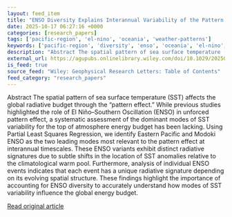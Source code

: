 ```yaml
---
layout: feed_item
title: "ENSO Diversity Explains Interannual Variability of the Pattern Effect"
date: 2025-10-17 06:27:16 +0000
categories: [research_papers]
tags: ['pacific-region', 'el-nino', 'oceania', 'weather-patterns']
keywords: ['pacific-region', 'diversity', 'enso', 'oceania', 'el-nino', 'weather-patterns', 'explains']
description: "Abstract The spatial pattern of sea surface temperature (SST) affects the global radiative budget through the “pattern effect"
external_url: https://agupubs.onlinelibrary.wiley.com/doi/10.1029/2025GL116952?af=R
is_feed: true
source_feed: "Wiley: Geophysical Research Letters: Table of Contents"
feed_category: "research_papers"
---
```


Abstract The spatial pattern of sea surface temperature (SST) affects the global radiative budget through the “pattern effect.” While previous studies highlighted the role of El Niño–Southern Oscillation (ENSO) in unforced pattern effect, a systematic assessment of the dominant modes of SST variability for the top of atmosphere energy budget has been lacking. Using Partial Least Squares Regression, we identify Eastern Pacific and Modoki ENSO as the two leading modes most relevant to the pattern effect at interannual timescales. These ENSO variants exhibit distinct radiative signatures due to subtle shifts in the location of SST anomalies relative to the climatological warm pool. Furthermore, analysis of individual ENSO events indicates that each event has a unique radiative signature depending on its evolving spatial structure. These findings highlight the importance of accounting for ENSO diversity to accurately understand how modes of SST variability influence the global energy budget.

[Read original article](https://agupubs.onlinelibrary.wiley.com/doi/10.1029/2025GL116952?af=R)
